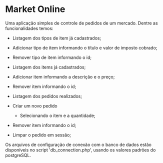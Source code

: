 # Market Online

Uma aplicação simples de controle de pedidos de um mercado. Dentre as funcionalidades temos:

* Listagem dos tipos de item já cadastrados;
* Adicionar tipo de item informando o título e valor de imposto cobrado;
* Remover tipo de item informando o id;

* Listagem dos items já cadastrados;
* Adicionar item informando a descrição e o preço;
* Remover item informando o id;

* Listagem dos pedidos realizados;

* Criar um novo pedido
  - Selecionando o item e a quantidade;
* Remover item informando o id;
* Limpar o pedido em sessão;
  

Os arquivos de configuração de conexão com o banco de dados estão disponíveis no
script 'db_connection.php', usando os valores padrões do postgreSQL.

